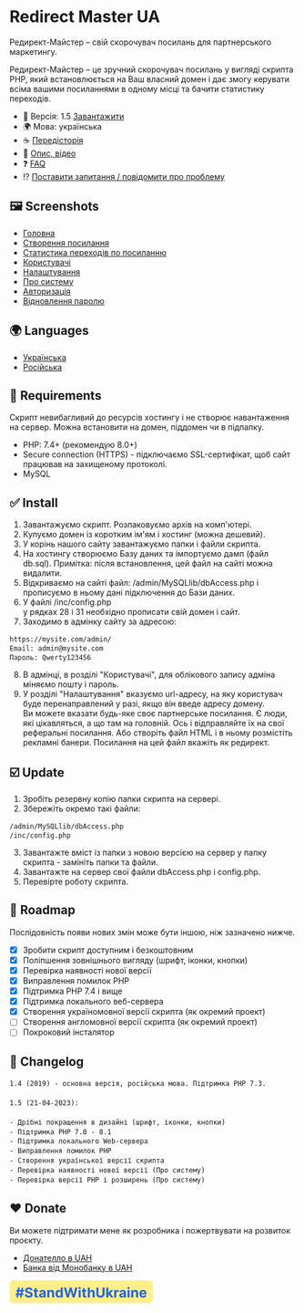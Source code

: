 # Redirect Master UA

Редирект-Майстер – свій скорочувач посилань для партнерського маркетингу.

Редирект-Майстер – це зручний скорочувач посилань у вигляді скрипта PHP, який встановлюється на Ваш власний домен і дає змогу керувати всіма вашими посиланнями в одному місці та бачити статистику переходів.

- :floppy_disk: Версія: 1.5 [Завантажити](https://github.com/pekarskyi/RedirectMaster-UA/releases)
- :earth_africa: Мова: українська
- :coffee: [Передісторія](https://github.com/pekarskyi/RedirectMaster-UA/wiki/%D0%9F%D0%B5%D1%80%D0%B5%D0%B4%D1%96%D1%81%D1%82%D0%BE%D1%80%D1%96%D1%8F)
- :scroll: [Опис, відео](https://inwebpress.com/uk/redirect-master/)
- :question: [FAQ](https://github.com/pekarskyi/RedirectMaster-UA/wiki/FAQ)
- :interrobang: [Поставити запитання / повідомити про проблему](https://github.com/pekarskyi/RedirectMaster-UA/issues)

## :framed_picture: Screenshots

- [Головна](https://1drv.ms/i/s!AqqMd7ixtOxl8TLLQtbj4Fa6mSUJ?e=FnZaEW)
- [Створення посилання](https://1drv.ms/i/s!AqqMd7ixtOxl8TRGx23KBFWIh7re?e=8tMKYX)
- [Статистика переходів по посиланню](https://1drv.ms/i/s!AqqMd7ixtOxl8Tg71SIVwOiX_Rut?e=FZoi0P)
- [Користувачі](https://1drv.ms/i/s!AqqMd7ixtOxl8TbGjug-z6Xh3joa?e=piWd6q)
- [Налаштування](https://1drv.ms/i/s!AqqMd7ixtOxl8TVFJGdWQ2UpoODK?e=pl7qNO)
- [Про систему](https://1drv.ms/i/s!AqqMd7ixtOxl8TdXK2JSlnm8bdwe?e=fVQx7N)
- [Авторизація](https://1drv.ms/i/s!AqqMd7ixtOxl8TFLLtKE0DIc1Fjt?e=NjkXGg)
- [Відновлення паролю](https://1drv.ms/i/s!AqqMd7ixtOxl8TPX787N8CM729Fk?e=534Sa1)

## :earth_africa: Languages

- [Українська](https://github.com/pekarskyi/RedirectMaster-UA)
- [Російська](https://github.com/pekarskyi/RedirectMaster)

## :loudspeaker: Requirements

Скрипт невибагливий до ресурсів хостингу і не створює навантаження на сервер. Можна встановити на домен, піддомен чи в підпапку.

- PHP: 7.4+ (рекомендую 8.0+)
- Secure connection (HTTPS) - підключаємо SSL-сертифікат, щоб сайт працював на захищеному протоколі.
- MySQL

## :white_check_mark: Install

1. Завантажуємо скрипт. Розпаковуємо архів на комп'ютері.
2. Купуємо домен із коротким ім'ям і хостинг (можна дешевий).
3. У корінь нашого сайту завантажуємо папки і файли скрипта.
4. На хостингу створюємо Базу даних та імпортуємо дамп (файл db.sql). Примітка: після встановлення, цей файл на сайті можна видалити.
5. Відкриваємо на сайті файл: /admin/MySQLlib/dbAccess.php і прописуємо в ньому дані підключення до Бази даних.
6. У файлі /inc/config.php<br>
у рядках 28 і 31 необхідно прописати свій домен і сайт.
7. Заходимо в адмінку сайту за адресою:
```
https://mysite.com/admin/
Email: admin@mysite.com
Пароль: Qwerty123456
```
8. В адмінці, в розділі "Користувачі", для облікового запису адміна міняємо пошту і пароль.
9. У розділі "Налаштування" вказуємо url-адресу, на яку користувач буде перенаправлений у разі, якщо він введе адресу домену.<br>
Ви можете вказати будь-яке своє партнерське посилання. Є люди, які цікавляться, а що там на головній. Ось і відправляйте їх на свої реферальні посилання. Або створіть файл HTML і в ньому розмістіть рекламні банери. Посилання на цей файл вкажіть як редирект.

## :ballot_box_with_check: Update

1. Зробіть резервну копію папки скрипта на сервері.
2. Збережіть окремо такі файли: 
```
/admin/MySQLlib/dbAccess.php
/inc/config.php
```
3. Завантажте вміст із папки з новою версією на сервер у папку скрипта - замініть папки та файли.
4. Завантажте на сервер свої файли dbAccess.php і config.php.
5. Перевірте роботу скрипта.

## :rocket: Roadmap

Послідовність появи нових змін може бути іншою, ніж зазначено нижче.

- [X] Зробити скрипт доступним і безкоштовним
- [X] Поліпшення зовнішнього вигляду (шрифт, іконки, кнопки)
- [X] Перевірка наявності нової версії
- [X] Виправлення помилок PHP
- [X] Підтримка PHP 7.4 і вище
- [X] Підтримка локального веб-сервера
- [X] Створення україномовної версії скрипта (як окремий проект)
- [ ] Створення англомовної версії скрипта (як окремий проект)
- [ ] Покроковий інсталятор

## :date: Changelog

```txt
1.4 (2019) - основна версія, російська мова. Підтримка PHP 7.3.

1.5 (21-04-2023):

- Дрібні покращення в дизайні (шрифт, іконки, кнопки)
- Підтримка PHP 7.0 - 8.1
- Підтримка локального Web-сервера
- Виправлення помилок PHP
- Створення української версії скрипта
- Перевірка наявності нової версії (Про систему)
- Перевірка версії PHP і розширень (Про систему)
```

## :hearts: Donate

Ви можете підтримати мене як розробника і пожертвувати на розвиток проєкту.

- [Донателло в UAH](https://donatello.to/inwebpress)
- [Банка від Монобанку в UAH](https://send.monobank.ua/jar/A6cy9eBtcB)

[![Stand With Ukraine](https://raw.githubusercontent.com/vshymanskyy/StandWithUkraine/main/badges/StandWithUkraine.svg)](https://sitex.me/standwithukraine)